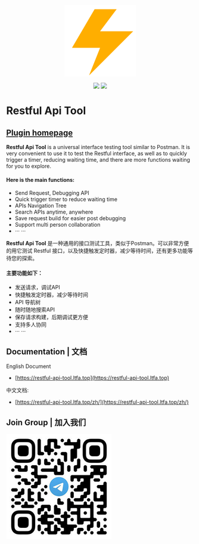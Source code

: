 <p align="center">
    <a target="_blank" href="" style="text-decoration:none;">
		<img src="./icon/pluginIcon.svg" >
	</a>
</p>

<p align="center">
    <a target="_blank" href="https://plugins.jetbrains.com/plugin/22446-restful-api-tool" style="text-decoration:none;">
		<img src="https://img.shields.io/badge/IDEA-2021.* or higher-orange.svg" />
	</a>
    <a target="_blank" href="https://www.oracle.com/java/technologies/downloads/#java17" style="text-decoration:none;">
		<img src="https://img.shields.io/badge/JDK-11/17-blue.svg" />
	</a>
</p>


# Restful Api Tool

## [Plugin homepage](https://plugins.jetbrains.com/plugin/22446-restful-api-tool)

<!-- Plugin description -->

**Restful Api Tool** is a universal interface testing tool similar to Postman. It is very convenient to use it to test the Restful interface, as well as to quickly trigger a timer, reducing waiting time, and there are more functions waiting for you to explore.

#### Here is the main functions:
* Send Request, Debugging API
* Quick trigger timer to reduce waiting time
* APIs Navigation Tree
* Search APIs anytime, anywhere 
* Save request build for easier post debugging
* Support multi person collaboration
* ··· ···

**Restful Api Tool** 是一种通用的接口测试工具，类似于Postman。可以非常方便的用它测试 Restful 接口，以及快捷触发定时器，减少等待时间，还有更多功能等待您的探索。

#### 主要功能如下：
* 发送请求，调试API
* 快捷触发定时器，减少等待时间
* API 导航树
* 随时随地搜索API
* 保存请求构建，后期调试更方便
* 支持多人协同
* ··· ···

<!-- Plugin description end -->

## Documentation | 文档
English Document
* [https://restful-api-tool.ltfa.top](https://restful-api-tool.ltfa.top)

中文文档:
* [https://restful-api-tool.ltfa.top/zh/](https://restful-api-tool.ltfa.top/zh/)

## Join Group | 加入我们
<a><img src="https://github.com/moztl/Restful-Api-Tool/blob/main/icon/Telegram.jpg" /></a>
